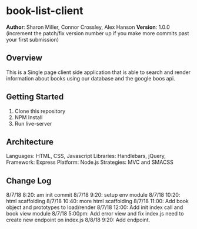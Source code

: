 # book-list-client
**Author**: Sharon Miller, Connor Crossley, Alex Hanson
**Version**: 1.0.0 (increment the patch/fix version number up if you make more commits past your first submission)

## Overview
This is a Single page client side application that is able to search and render information about books using our database and the google boos api. 

## Getting Started
1) Clone this repository 
2) NPM Install
3) Run live-server

## Architecture
Languages: HTML, CSS, Javascript
Libraries: Handlebars, jQuery, 
Framework: Express
Platform: Node.js
Strategies: MVC and SMACSS

## Change Log
8/7/18 8:20: am init commit
8/7/18 9:20: setup env module
8/7/18 10:20: html scaffolding
8/7/18 10:40: more html scaffolding
8/7/18 11:00: Add book object and prototypes to load/render
8/7/18 12:00: Add init index call and book view module
8/7/18 5:00pm: Add error view and fix index.js need to create new endpoint on index.js
8/8/18 9:20: Add endpoint.






